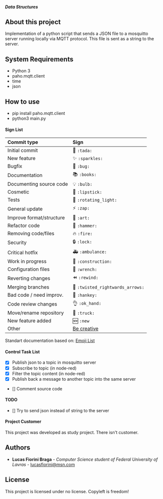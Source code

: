 ##### Data Structures
## About this project
Implementation of a python script that sends a JSON file to a mosquitto server running
locally via MQTT protocol. This file is sent as a string to the server.

## System Requirements
- Python 3
- paho.mqtt.client
- time
- json

## How to use
- pip install paho.mqtt.client
- python3 main.py



#### Sign List
|   Commit type              | Sign                                          |
|:---------------------------|:----------------------------------------------|
| Initial commit             | :tada: `:tada:`                               |
| New feature                | :sparkles: `:sparkles:`                       |
| Bugfix                     | :bug: `:bug:`                                 |
| Documentation              | :books: `:books:`                             |
| Documenting source code    | :bulb: `:bulb:`                               |
| Cosmetic                   | :lipstick: `:lipstick:`                       |
| Tests                      | :rotating_light: `:rotating_light:`           |
| General update             | :zap: `:zap:`                                 |
| Improve format/structure   | :art: `:art:`                                 |
| Refactor code              | :hammer: `:hammer:`                           |
| Removing code/files        | :fire: `:fire:`                               |
| Security                   | :lock: `:lock:`                               |
| Critical hotfix            | :ambulance: `:ambulance:`                     |
| Work in progress           | :construction:  `:construction:`              |
| Configuration files        | :wrench: `:wrench:`                           |
| Reverting changes          | :rewind: `:rewind:`                           |
| Merging branches           | :twisted_rightwards_arrows: `:twisted_rightwards_arrows:` |
| Bad code / need improv.    | :hankey: `:hankey:`                           |
| Code review changes        | :ok_hand: `:ok_hand:`                         |
| Move/rename repository     | :truck: `:truck:`                             |
| New feature added          | :new: `:new`                                  |
| Other                      | [Be creative](http://www.emoji-cheat-sheet.com/)  |
Standart documentation based on: [Emoji List](https://gist.github.com/parmentf/035de27d6ed1dce0b36a)

#### Control Task List
- [x] Publish json to a topic in mosquitto server
- [x] Subscribe to topic (in node-red)
- [x] Filter the topic content (in node-red)
- [x] Publish back a message to another topic into the same server
- [] Comment source code

#### TODO
- [] Try to send json instead of string to the server


#### Project Customer
This project was developed as study project. There isn't customer.

## Authors

* **Lucas Fiorini Braga** - *Computer Science student of Federal
University of Lavras* - lucasfiorini@msn.com


## License
This project is licensed under no license. Copyleft is freedom!
